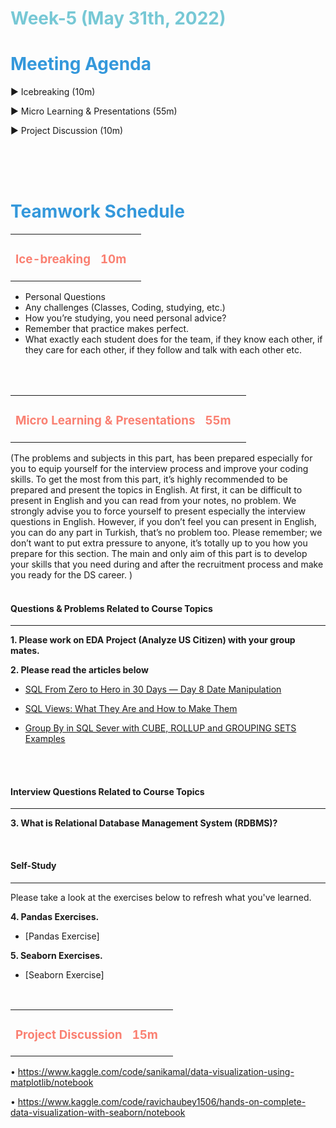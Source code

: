 <h1><strong><span style="color: #77C8D5;">Week-5 (May 31th, 2022)</strong></span>


<br>

<h1><strong><span style="color: #3498DB;">Meeting Agenda</strong></h1></span>

<span class="c16 c30">▶ </span><span
class="c42 c82">Icebreaking (10m)</span><span class="c16 c23"> </span>

<span class="c16 c30">▶ </span><span
class="c42 c82">Micro Learning & Presentations (55m)</span><span class="c46 c42 c48"> </span>

<span class="c30">▶ </span><span class="c46 c48 c42">Project Discussion (10m)</span>

<br>
<br>
<br>

<div style="page-break-after: always;"></div>

<h1><strong><span style="color: #3498DB;">Teamwork Schedule</strong></h1></span>

<table style= "width:100%;">
                <tr>
                <td style="color: #FA8072; text-align:left "><h3><strong><p>Ice-breaking</td>
                <td style="color: #FA8072; text-align:right;"><h3><strong><p>10m</p><td>                </tr>
</table>

- Personal Questions 
- Any challenges (Classes, Coding, studying, etc.) 
- How you’re studying, you need personal advice? 
- Remember that practice makes perfect. 
- What exactly each student does for the team, if they know each other, if they care for each other, if they follow and talk with each other etc. 

<br>
<br>

<table style= "width:100%;">
                <tr>
                <td style="color: #FA8072; text-align:left "><h3><strong><p>Micro Learning & Presentations</td>
                <td style="color: #FA8072; text-align:right;"><h3><strong><p>55m</p><td>                </tr>
</table>
(The problems and subjects in this part, has been prepared especially for you to equip yourself for the interview process and improve your coding skills. To get the most from this part, it’s highly recommended to be prepared and present the topics in English. 
At first, it can be difficult to present in English and you can read from your notes, no problem. We strongly advise you to force yourself to present especially the interview questions in English. However, if you don’t feel you can present in English, you can do any part in Turkish, that’s no problem too. 
Please remember; we don’t want to put extra pressure to anyone, it’s totally up to you how you prepare for this section. The main and only aim of this part is to develop your skills that you need during and after the recruitment process and make you ready for the DS career.
)
<br>
<br>
<h4><strong>Questions & Problems Related to Course Topics</strong></h4>
<hr>

**1. Please work on EDA Project (Analyze US Citizen) with your group mates.**

                  
**2. Please read the articles below**
                  
- [SQL From Zero to Hero in 30 Days — Day 8 Date Manipulation](https://sonery.medium.com/sql-from-zero-to-hero-in-30-days-day-8-date-manipulation-fdecc18bed75)
                  
- [SQL Views: What They Are and How to Make Them](https://medium.datadriveninvestor.com/sql-views-what-they-are-and-how-to-make-62229b2f0fd7)
                  
- [Group By in SQL Sever with CUBE, ROLLUP and GROUPING SETS Examples](https://medium.com/@biroltopuz/group-by-in-sql-sever-with-cube-rollup-and-grouping-sets-examples-4cef8e0e1bb2)                  

<br>             

<br>
<h4><strong>Interview Questions Related to Course Topics</strong></h4>
<hr>

**3. What is Relational Database Management System (RDBMS)?**
<br>

<br>
<h4><strong>Self-Study</strong></h4>
<hr>

Please take a look at the exercises below to refresh what you've learned. 
                  
**4. Pandas Exercises.**

- [Pandas Exercise]
                  
**5. Seaborn Exercises.**

- [Seaborn Exercise]
                  
<br>

<table style= "width:100%;">
                <tr>
                <td style="color: #FA8072; text-align:left "><h3><strong><p>Project Discussion</td>
                <td style="color: #FA8072; text-align:right;"><h3><strong><p>15m</p><td>                </tr>                
</table>

•	https://www.kaggle.com/code/sanikamal/data-visualization-using-matplotlib/notebook
                  
•	https://www.kaggle.com/code/ravichaubey1506/hands-on-complete-data-visualization-with-seaborn/notebook
